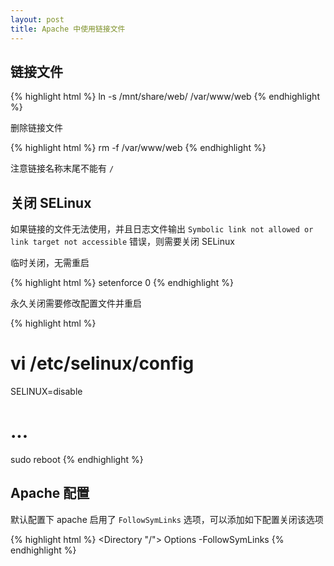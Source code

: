 ```yaml
---
layout: post
title: Apache 中使用链接文件
---
```



## 链接文件

{% highlight html %}
  ln -s /mnt/share/web/ /var/www/web
{% endhighlight %}

删除链接文件

{% highlight html %}
  rm -f /var/www/web
{% endhighlight %}

注意链接名称末尾不能有 `/`


## 关闭 SELinux

如果链接的文件无法使用，并且日志文件输出 `Symbolic link not allowed or link target not accessible` 错误，则需要关闭 SELinux

临时关闭，无需重启

{% highlight html %}
  setenforce 0
{% endhighlight %}

永久关闭需要修改配置文件并重启

{% highlight html %}
  # vi /etc/selinux/config
  SELINUX=disable
  # ...

  sudo reboot
{% endhighlight %}

## Apache 配置

默认配置下 apache 启用了 `FollowSymLinks` 选项，可以添加如下配置关闭该选项

{% highlight html %}
    <Directory "/">
        Options -FollowSymLinks
    </Directory>
{% endhighlight %}
